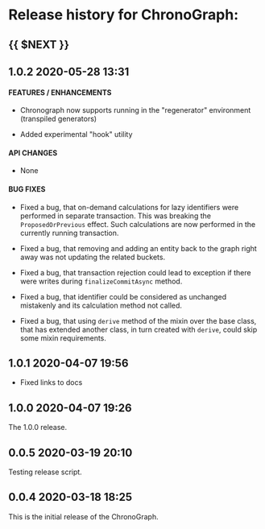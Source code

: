 # Release history for ChronoGraph:

## {{ $NEXT }}


## 1.0.2        2020-05-28 13:31

#### FEATURES / ENHANCEMENTS

- Chronograph now supports running in the "regenerator" environment (transpiled generators)

- Added experimental "hook" utility

#### API CHANGES

- None

#### BUG FIXES

- Fixed a bug, that on-demand calculations for lazy identifiers were performed in separate
transaction. This was breaking the `ProposedOrPrevious` effect. Such calculations are now
performed in the currently running transaction.

- Fixed a bug, that removing and adding an entity back to the graph right away was not updating
the related buckets.

- Fixed a bug, that transaction rejection could lead to exception if there were writes during
`finalizeCommitAsync` method.

- Fixed a bug, that identifier could be considered as unchanged mistakenly and its calculation
method not called.

- Fixed a bug, that using `derive` method of the mixin over the base class, that has extended
another class, in turn created with `derive`, could skip some mixin requirements.


## 1.0.1        2020-04-07 19:56

- Fixed links to docs

## 1.0.0        2020-04-07 19:26

The 1.0.0 release.

## 0.0.5        2020-03-19 20:10

Testing release script.

## 0.0.4        2020-03-18 18:25

This is the initial release of the ChronoGraph.

